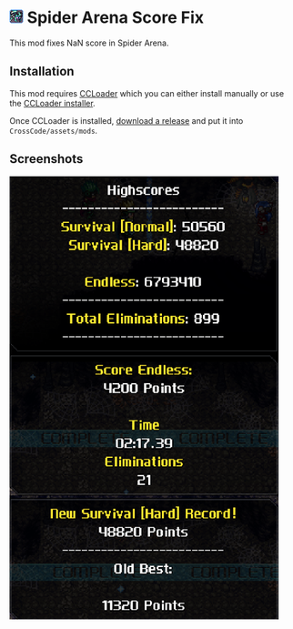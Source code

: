 # ![icon](./icon.png) Spider Arena Score Fix 
This mod fixes NaN score in Spider Arena.

## Installation
This mod requires [CCLoader](https://github.com/CCDirectLink/CCLoader) which you can either install manually or use the [CCLoader installer](https://github.com/CCDirectLink/ccloader-installer).

Once CCLoader is installed, [download a release](https://github.com/Paradragon/cc-spider-arena-fix/releases) and put it into `CrossCode/assets/mods`.

## Screenshots
![screenshot](./screenshot.png)
